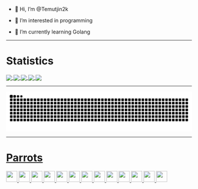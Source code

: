 - 👋 Hi, I’m @Temutjin2k
  
- 👀 I’m interested in programming
- 🌱 I’m currently learning Golang

--- 

# Statistics

<a href="https://github.com/Temutjin2k">
<img align="center" src="http://github-profile-summary-cards.vercel.app/api/cards/stats?username=Temutjin2k&theme=aura" height="180em" />
<img align="center" src="http://github-profile-summary-cards.vercel.app/api/cards/most-commit-language?username=Temutjin2k&theme=aura" height="180em" />
<img align="center" src="http://github-profile-summary-cards.vercel.app/api/cards/repos-per-language?username=Temutjin2k&theme=aura" height="180em" />
<img align="center" src="http://github-profile-summary-cards.vercel.app/api/cards/productive-time?username=Temutjin2k&theme=aura" height="180em" />
<img align="center" src="http://github-profile-summary-cards.vercel.app/api/cards/profile-details?username=Temutjin2k&theme=aura" height="180em" />

--- 


<div align="center">
  <picture align="center">
    <source media="(prefers-color-scheme: dark)" srcset="https://raw.githubusercontent.com/thamiscoder/thamiscoder/output/github-contribution-grid-snake-dark.svg">
    <source media="(prefers-color-scheme: light)" srcset="https://raw.githubusercontent.com/thamiscoder/thamiscoder/output/github-contribution-grid-snake-dark.svg">
    <img align="center" alt="github contribution grid snake animation" src="https://raw.githubusercontent.com/thamiscoder/thamiscoder/output/github-contribution-grid-snake.svg">
  </picture>
</div>

---

# Parrots

<div>
    <img src="https://cultofthepartyparrot.com/flags/hd/kazakhstanparrot.gif" width="30" height="30">
    <img src="https://cultofthepartyparrot.com/guests/hd/partygopher.gif" width="30" height="30">
    <img src="https://cultofthepartyparrot.com//parrots/wave1parrot.gif" width="30" height="30">
    <img src="https://cultofthepartyparrot.com//parrots/wave2parrot.gif" width="30" height="30">
    <img src="https://cultofthepartyparrot.com//parrots/wave3parrot.gif" width="30" height="30">
    <img src="https://cultofthepartyparrot.com//parrots/wave4parrot.gif" width="30" height="30">
    <img src="https://cultofthepartyparrot.com//parrots/wave5parrot.gif" width="30" height="30">
    <img src="https://cultofthepartyparrot.com//parrots/wave6parrot.gif" width="30" height="30">
    <img src="https://cultofthepartyparrot.com//parrots/wave7parrot.gif" width="30" height="30">
    <img src="https://cultofthepartyparrot.com//parrots/wave8parrot.gif" width="30" height="30">
    <img src="https://cultofthepartyparrot.com//parrots/wave9parrot.gif" width="30" height="30">
    <img src="https://cultofthepartyparrot.com/guests/hd/partygopher.gif" width="30" height="30">
    <img src="https://cultofthepartyparrot.com/flags/hd/kazakhstanparrot.gif" width="30" height="30">
</div>

<!---
Zeron1ca/Zeron1ca is a ✨ special ✨ repository because its `README.md` (this file) appears on your GitHub profile.
You can click the Preview link to take a look at your changes.
--->
